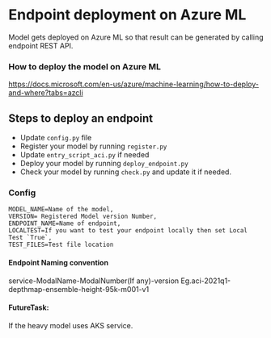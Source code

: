 # Endpoint deployment on Azure ML

Model gets deployed on Azure ML so that result can be generated by calling endpoint REST API.

### How to deploy the model on Azure ML

https://docs.microsoft.com/en-us/azure/machine-learning/how-to-deploy-and-where?tabs=azcli

## Steps to deploy an endpoint

- Update `config.py` file
- Register your model by running `register.py`
- Update `entry_script_aci.py` if needed
- Deploy your model by running `deploy_endpoint.py`
- Check your model by running `check.py` and update it if needed.

### Config

    MODEL_NAME=Name of the model,
    VERSION= Registered Model version Number,
    ENDPOINT_NAME=Name of endpoint,
    LOCALTEST=If you want to test your endpoint locally then set Local Test `True`,
    TEST_FILES=Test file location

#### Endpoint Naming convention

service-ModalName-ModalNumber(If any)-version
Eg.aci-2021q1-depthmap-ensemble-height-95k-m001-v1

#### FutureTask:

If the heavy model uses AKS service.
